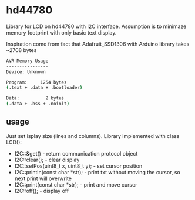 # hd44780

Library for LCD on hd44780 with I2C interface.
Assumption is to minimaze memory footprint with only basic
text display.

Inspiration come from fact that Adafruit_SSD1306 with
Arduino library takes ~2708 bytes

```bash
AVR Memory Usage
----------------
Device: Unknown

Program:     1254 bytes
(.text + .data + .bootloader)

Data:          2 bytes
(.data + .bss + .noinit)
```

## usage

Just set isplay size (lines and columns). Library implemented with class LCD():

- I2C::&get() - return communication protocol object
- I2C::clear(); - clear display
- I2C::setPos(uint8_t x, uint8_t y); - set cursor position
- I2C::println(const char *str); - print txt without moving the
cursor, so next print will overwrite
- I2C::print(const char *str); - print and move cursor
- I2C::off(); - display off
